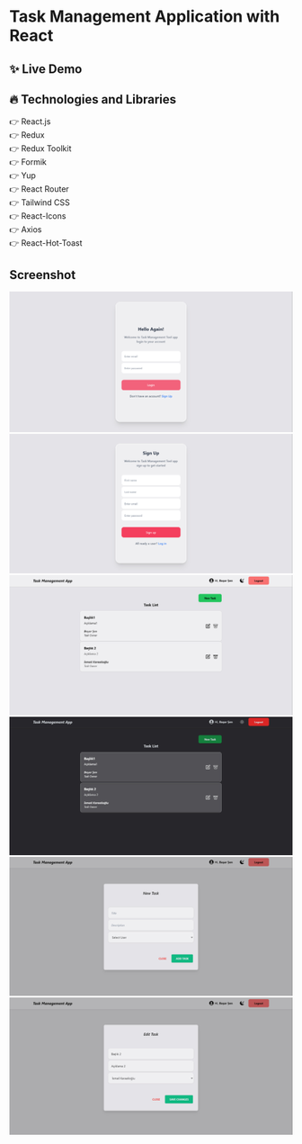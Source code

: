 # Task Management Application with React

## :sparkles: Live Demo


## :fire: Technologies and Libraries

:point_right: React.js <br />
:point_right: Redux <br />
:point_right: Redux Toolkit <br />
:point_right: Formik <br />
:point_right: Yup <br />
:point_right: React Router <br />
:point_right: Tailwind CSS <br />
:point_right: React-Icons <br />
:point_right: Axios <br />
:point_right: React-Hot-Toast <br />

## Screenshot

![./src/screenshot/screenshot1.jpg](./src/screenshot/screenshot1.jpg)
![./src/screenshot/screenshot2.jpg](./src/screenshot/screenshot2.jpg)
![./src/screenshot/screenshot3.jpg](./src/screenshot/screenshot3.jpg)
![./src/screenshot/screenshot4.jpg](./src/screenshot/screenshot4.jpg)
![./src/screenshot/screenshot5.jpg](./src/screenshot/screenshot5.jpg)
![./src/screenshot/screenshot6.jpg](./src/screenshot/screenshot6.jpg)